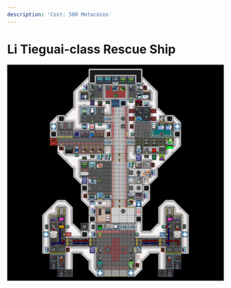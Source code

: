 ```yaml
---
description: 'Cost: 500 Metacoins'
---
```


# Li Tieguai-class Rescue Ship

![](<../.gitbook/assets/image (7).png>)
